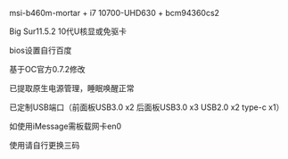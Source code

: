 msi-b460m-mortar + i7 10700-UHD630 + bcm94360cs2

Big Sur11.5.2    10代U核显或免驱卡

bios设置自行百度

基于OC官方0.7.2修改

已提取原生电源管理，睡眠唤醒正常

已定制USB端口（前面板USB3.0 x2  后面板USB3.0 x3  USB2.0 x2  type-c x1）

如使用iMessage需板载网卡en0

使用请自行更换三码
